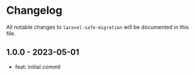 # Changelog

All notable changes to `laravel-safe-migration` will be documented in this file.

## 1.0.0 - 2023-05-01

- feat: initial commit
